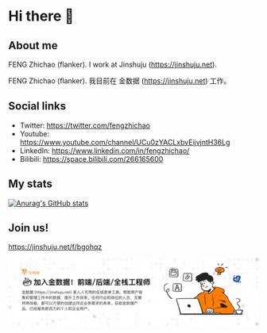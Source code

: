 # Hi there 👋

## About me

FENG Zhichao (flanker). I work at Jinshuju (https://jinshuju.net).

FENG Zhichao (flanker). 我目前在 金数据 (https://jinshuju.net) 工作。

## Social links

* Twitter: https://twitter.com/fengzhichao
* Youtube: https://www.youtube.com/channel/UCu0zYACLxbvEijvjntH36Lg
* LinkedIn: https://www.linkedin.com/in/fengzhichao/
* Bilibili: https://space.bilibili.com/266165600

## My stats

[![Anurag's GitHub stats](https://github-readme-stats.vercel.app/api?username=flanker)](https://github.com/flanker?tab=repositories)

## Join us!

https://jinshuju.net/f/bgohqz

[![Join Us](https://github.com/flanker/flanker/blob/main/jinshuju_is_hiring.jpg)](https://jinshuju.net/f/bgohqz)
